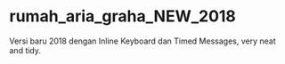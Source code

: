 # rumah_aria_graha_NEW_2018
Versi baru 2018 dengan Inline Keyboard dan Timed Messages, very neat and tidy.

